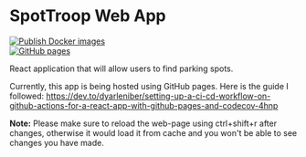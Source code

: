 # SpotTroop Web App
[![Publish Docker images](https://github.com/SpotTroop/web-app/actions/workflows/main.yml/badge.svg)](https://github.com/SpotTroop/web-app/actions/workflows/main.yml)  
[![GitHub pages](https://github.com/SpotTroop/web-app/actions/workflows/github-pages.yml/badge.svg)](https://github.com/SpotTroop/web-app/actions/workflows/github-pages.yml)

React application that will allow users to find parking spots.

Currently, this app is being hosted using GitHub pages. Here is the guide I followed:
https://dev.to/dyarleniber/setting-up-a-ci-cd-workflow-on-github-actions-for-a-react-app-with-github-pages-and-codecov-4hnp

**Note:** Please make sure to reload the web-page using ctrl+shift+r after changes, otherwise it would load it from cache and you won't be able to see changes you have made.
